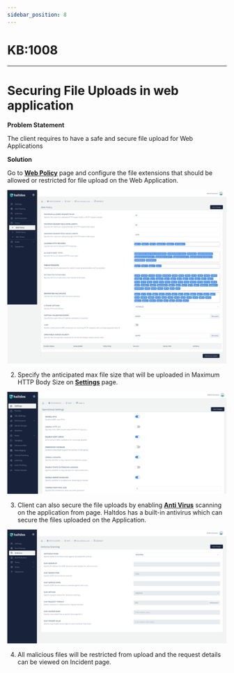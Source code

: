 ```yaml
---
sidebar_position: 8
---
```


# KB:1008
----------

# Securing File Uploads in web application

**Problem Statement**

The client requires to have a safe and secure file upload for Web Applications

**Solution**

Go to [**Web Policy**](/docs/enterprise/waf/listener/profiles/policy/web_policy.md)  page and configure the file extensions that should be allowed or restricted for  file upload on the Web Application. 

![kb-1008](/img/waf/v6/kb/webbb.png)

2. Specify the anticipated max file size that will be uploaded in Maximum HTTP Body Size on [**Settings**](/docs/enterprise/waf/listener/settings.md) page.

![kb-1008](/img/waf/v6/kb/kb8.png)

3. Client can also secure the file uploads by enabling [**Anti Virus**](/docs/enterprise/waf/listener/profiles/anti_virus.md) scanning on the application from  page. Haltdos has a built-in antivirus which can secure the files uploaded on the Application. 

![kb-1008](/img/waf/v6/kb/kb82.png)

4. All malicious files will be restricted from upload and the request details can be viewed on Incident page.

